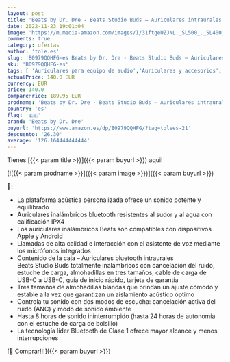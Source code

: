 ```yaml
---
layout: post
title: 'Beats by Dr. Dre - Beats Studio Buds – Auriculares intraurales Totalmente inalámbricos con cancelación del Ruido – Auriculares Bluetooth Resistentes al Sudor  compatibles con Apple y Android – Rojo Beats'
date: 2022-11-23 19:01:04
image: 'https://m.media-amazon.com/images/I/31ftgeUZJNL._SL500_._SL400_.jpg'
comments: true
category: ofertas
author: 'tole.es'
slug: 'B0979QQHFG-es Beats by Dr. Dre - Beats Studio Buds – Auriculares...'
sku: 'B0979QQHFG-es'
tags: [ 'Auriculares para equipo de audio','Auriculares y accesorios','Electrónica','android','beats by dr. dre','🇪🇸', ]
actualPrice: 140.0 EUR
currency: EUR
price: 140.0
comparePrice: 189.95 EUR
prodname: 'Beats by Dr. Dre - Beats Studio Buds – Auriculares intraurales Totalmente inalámbricos con cancelación del Ruido – Auriculares Bluetooth Resistentes al Sudor  compatibles con Apple y Android – Rojo Beats'
country: 'es'
flag: '🇪🇸'
brand: 'Beats by Dr. Dre'
buyurl: 'https://www.amazon.es/dp/B0979QQHFG/?tag=tolees-21'
descuento: '26.30'
average: '126.164444444444'
---
```


Tienes [{{< param title >}}]({{< param buyurl >}}) aqui!

[![{{< param prodname >}}]({{< param image >}})]({{< param buyurl >}})

🔎:

- La plataforma acústica personalizada ofrece un sonido potente y equilibrado
- Auriculares inalámbricos bluetooth resistentes al sudor y al agua con calificación IPX4
- Los auriculares inalámbricos Beats son compatibles con dispositivos Apple y Android
- Llamadas de alta calidad e interacción con el asistente de voz mediante los micrófonos integrados
- Contenido de la caja – Auriculares bluetooth intraurales Beats Studio Buds totalmente inalámbricos con cancelación del ruido, estuche de carga, almohadillas en tres tamaños, cable de carga de USB-C a USB-C, guía de inicio rápido, tarjeta de garantía
- Tres tamaños de almohadillas blandas que brindan un ajuste cómodo y estable a la vez que garantizan un aislamiento acústico óptimo
- Controla tu sonido con dos modos de escucha: cancelación activa del ruido (ANC) y modo de sonido ambiente
- Hasta 8 horas de sonido ininterrumpido (hasta 24 horas de autonomía con el estuche de carga de bolsillo)
- La tecnología líder Bluetooth de Clase 1 ofrece mayor alcance y menos interrupciones

[🛒 Comprar!!!]({{< param buyurl >}})

